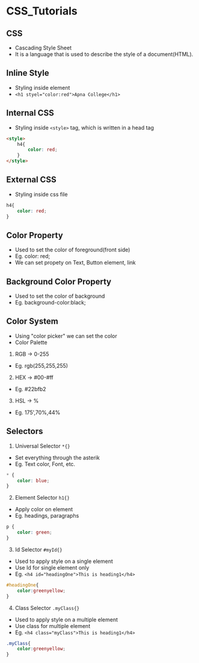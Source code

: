 # CSS_Tutorials

## CSS
- Cascading Style Sheet
- It is a language that is used to describe the style of a document(HTML).

## Inline Style
- Styling inside element
- `<h1 styel="color:red">Apna College</h1>`

## Internal CSS
- Styling inside `<style>` tag, which is written in a head tag
```html
<style>
    h4{
        color: red;
    }
</style>
```
## External CSS
- Styling inside css file
```css
h4{
    color: red;
}
```
## Color Property
- Used to set the color of foreground(front side)
- Eg. color: red;
- We can set propety on Text, Button element, link

## Background Color Property
- Used to set the color of background
- Eg. background-color:black;

## Color System
- Using "color picker" we can set the color
- Color Palette

1. RGB -> 0-255
- Eg. rgb(255,255,255)

2. HEX -> #00-#ff
- Eg. #22bfb2

3. HSL -> %
- Eg. 175',70%,44%

## Selectors
1. Universal Selector `*{}`
- Set everything through the asterik
- Eg. Text color, Font, etc.
```css
* {
    color: blue;
}
```
2. Element Selector `h1{}`
- Apply color on element
- Eg. headings, paragraphs
```css
p {
    color: green;
}
```
3. Id Selector `#myId{}`
- Used to apply style on a single element
- Use Id for single element only
- Eg. `<h4 id="headingOne">This is heading1</h4>`
```css
#headingOne{
    color:greenyellow;
}
```
4. Class Selector `.myClass{}`
- Used to apply style on a multiple element
- Use class for multiple element
- Eg. `<h4 class="myClass">This is heading1</h4>`
```css
.myClass{
    color:greenyellow;
}
```